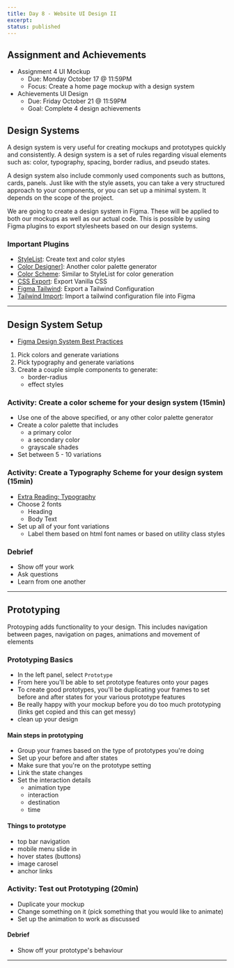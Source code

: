 ```yaml
---
title: Day 8 - Website UI Design II
excerpt:
status: published
---
```


## Assignment and Achievements

- Assignment 4 UI Mockup
  - Due: Monday October 17 @ 11:59PM
  - Focus: Create a home page mockup with a design system
- Achievements UI Design
  - Due: Friday October 21 @ 11:59PM
  - Goal: Complete 4 design achievements

## Design Systems

A design system is very useful for creating mockups and prototypes quickly and consistently. A design system is a set of rules regarding visual elements such as: color, typography, spacing, border radius, and pseudo states.

A design system also include commonly used components such as buttons, cards, panels. Just like with the style assets, you can take a very structured approach to your components, or you can set up a minimal system. It depends on the scope of the project.

We are going to create a design system in Figma. These will be applied to both our mockups as well as our actual code. This is possible by using Figma plugins to export stylesheets based on our design systems.

### Important Plugins

- [StyleList](https://www.figma.com/community/plugin/927255248672920500/StyleList-%E2%80%93-text-and-color-styles): Create text and color styles
- [Color Designer](https://www.figma.com/community/plugin/739475857305927370/Color-Designer)]: Another color palette generator
- [Color Scheme](https://www.figma.com/community/plugin/815841134222084922/Color-Scheme): Similar to StyleList for color generation
- [CSS Export](https://designcode.io/figma-handbook-exporting-css-codes): Export Vanilla CSS
- [Figma Tailwind](https://www.figma.com/community/plugin/785619431629077634/Figma-Tailwindcss): Export a Tailwind Configuration
- [Tailwind Import](https://www.figma.com/community/plugin/738806869514947558/Tailwind-CSS): Import a tailwind configuration file into Figma

---

## Design System Setup

- [Figma Design System Best Practices](https://www.figma.com/best-practices/components-styles-and-shared-libraries/)

1. Pick colors and generate variations
2. Pick typography and generate variations
3. Create a couple simple components to generate:
   - border-radius
   - effect styles

### Activity: Create a color scheme for your design system (15min)

- Use one of the above specified, or any other color palette generator
- Create a color palette that includes
  - a primary color
  - a secondary color
  - grayscale shades
- Set between 5 - 10 variations

### Activity: Create a Typography Scheme for your design system (15min)

- [Extra Reading: Typography](https://www.figma.com/resources/learn-design/typography/)
- Choose 2 fonts
  - Heading
  - Body Text
- Set up all of your font variations
  - Label them based on html font names or based on utility class styles

### Debrief

- Show off your work
- Ask questions
- Learn from one another

---

## Prototyping

Protoyping adds functionality to your design. This includes navigation between pages, navigation on pages, animations and movement of elements

### Prototyping Basics

- In the left panel, select `Prototype`
- From here you'll be able to set prototype features onto your pages
- To create good prototypes, you'll be duplicating your frames to set before and after states for your various prototype features
- Be really happy with your mockup before you do too much prototyping (links get copied and this can get messy)
- clean up your design

#### Main steps in prototyping

- Group your frames based on the type of prototypes you're doing
- Set up your before and after states
- Make sure that you're on the prototype setting
- Link the state changes
- Set the interaction details
  - animation type
  - interaction
  - destination
  - time

#### Things to prototype

- top bar navigation
- mobile menu slide in
- hover states (buttons)
- image carosel
- anchor links

### Activity: Test out Prototyping (20min)

- Duplicate your mockup
- Change something on it (pick something that you would like to animate)
- Set up the animation to work as discussed

#### Debrief

- Show off your prototype's behaviour

---
